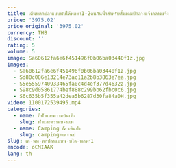 ```yaml
---
title: เต็นท์ตกปลาแบบพับได้พกพา1-2คนกันน้ำสำหรับตั้งแคมป์กลางแจ้งกลางแจ้ง
price: '3975.02'
price_original: '3975.02'
currency: THB
discount: ''
rating: 5
volume: 5
image: Sa60612fa6e6f451496f0b06ba03440f1z.jpg
images:
  - Sa60612fa6e6f451496f0b06ba03440f1z.jpg
  - Sd80c086e13214e73ac11a2b8b3863e7ea.jpg
  - S5e5559740933465fa0c4d4ef377d4632z.jpg
  - S98c9d05861774bef888c299bb62fbc0c6.jpg
  - S6c635b5f355a42dea5b6287d30fa84a0H.jpg
video: 1100172539495.mp4
categories:
  - name: กีฬาและความบันเทิง
    slug: ฬาและความบ-นเท
  - name: Camping & เดินป่า
    slug: camping-เด-นป
slug: เต-นท-ตกปลาแบบพ-บได-พกพา1
encode: oCMIAAK
lang: th
---
```

  